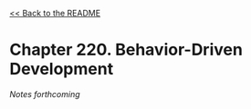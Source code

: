 [&lt;&lt; Back to the README](README.md)

# Chapter 220. Behavior-Driven Development

*Notes forthcoming*